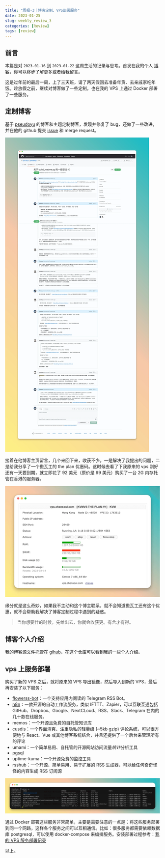 ```yaml
---
title: "周报-3｜博客定制、VPS部署服务"
date: 2023-01-25
slug: weekly_review_3
categories: [Review]
tags: [review]
---
```


## 前言

本篇是对 `2023-01-16` 到 `2023-01-22` 这周生活的记录与思考。首发在我的个人 [博客](https://blog.chensoul.cc/)，你可以移步了解更多或者给我留言。

这是过年前的最后一周，上了三天班，请了两天假回去准备年货、去亲戚家吃年饭。趁放假之前，继续对博客做了一些定制，也在我的 VPS 上通过 Docker 部署了一些服务。

## 定制博客

基于 [pseudoyu](https://www.pseudoyu.com/) 的博客和主题定制博客，发现并修复了 bug，还做了一些改进，并在他的 github 提交 [issue](https://github.com/pseudoyu/pseudoyu/issues/2) 和 merge request。

![](../../../static/images/github-issue-build-aboutme-py.webp)

接着在他博客主页留言，几个来回下来，收获不少。一是解决了我提出的问题，二是给我分享了一个搬瓦工的 the plan 优惠码。这时候去看了下我原来的 vps 刚好还有一天要到期，就立即花了 92 美元（原价是 99 美元）购买了一台 2G 内存托管在香港的服务器。

![vps-main-controlls](../../../static/images/vps-main-controlls.webp)

缘分就是这么奇妙，如果我不主动和这个博主联系，就不会知道搬瓦工还有这个优惠，就不会帮助我解决了博客定制过程中遇到的疑惑。

> 当你想要什的时候，先给出去，你就会收获更。有舍才有得。

## 博客个人介绍

我的博客源文件托管在 [gihub](https://github.com/chensoul/chensoul.github.io)，在这个仓库可以看到我的一些个人介绍。

## vps 上服务部署

购买了新的 VPS 之后，就将原来的 VPS 导出镜像，然后导入到新的 VPS，最后再安装了以下服务：

- [flowerss-bot](https://github.com/indes/flowerss-bot)：一个支持应用内阅读的 Telegram RSS Bot。
- [n8n](https://n8n.io/)：一款开源的自动工作流服务，类似 IFTTT、Zapier，可以互联互通包括 GitHub、Dropbox、Google、NextCLoud、RSS、Slack、Telegram 在内的几十款在线服务。
- memos：一个开源且免费的自托管知识库
- cusdis：一个界面清爽、注重隐私的轻量级 (~5kb gzip) 评论系统，可以很方便地与 React、Vue 或其他博客系统结合，并且还提供了一个后台来管理所有的评论
- umami：一个简单易用、自托管的开源网站访问流量*统计*分析工具
- pgsql
- uptime-kuma：一个开源免费的监控工具
- rsshub：一个开源、简单易用、易于扩展的 RSS 生成器，可以给任何奇奇怪怪的内容生成 RSS 订阅源

![vps-docker-service](../../../static/images/vps-docker-service.webp)

通过 Docker 部署这些服务非常简单，主要是需要注意的一点是：将这些服务部署到同一个网路，这样各个服务之间可以互相通信。比如：很多服务都需要依赖数据库 postgresql，可以使用 docker-compose 来编排服务。安装部署过程参考：[我的 VPS 服务部署记录](/posts/2023/01/25/notes-about-deploy-services-in-vps/)

以上。
